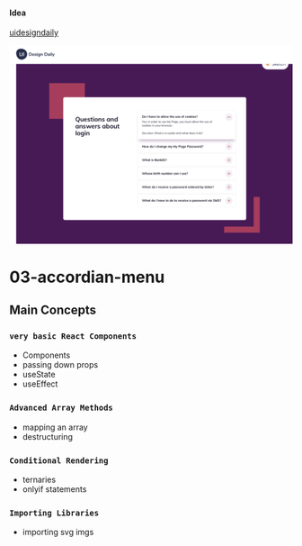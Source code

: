 #### Idea

[uidesigndaily](https://uidesigndaily.com/posts/sketch-accordion-website-day-1175)

![](./idea.png)

# 03-accordian-menu

## Main Concepts

### `very basic React Components`

- Components
- passing down props
- useState
- useEffect

### `Advanced Array Methods`

- mapping an array
- destructuring

### `Conditional Rendering`

- ternaries
- onlyif statements

### `Importing Libraries`

- importing svg imgs
